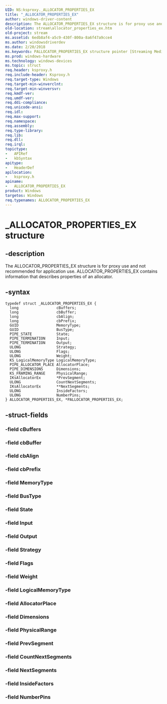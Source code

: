 ```yaml
---
UID: NS:ksproxy._ALLOCATOR_PROPERTIES_EX
title: "_ALLOCATOR_PROPERTIES_EX"
author: windows-driver-content
description: The ALLOCATOR_PROPERTIES_EX structure is for proxy use and not recommended for application use. ALLOCATOR_PROPERTIES_EX contains information that describes properties of an allocator.
old-location: stream\allocator_properties_ex.htm
old-project: stream
ms.assetid: 6edb8af4-a5c9-430f-800a-8a6f47a9cce4
ms.author: windowsdriverdev
ms.date: 2/20/2018
ms.keywords: PALLOCATOR_PROPERTIES_EX structure pointer [Streaming Media Devices], _ALLOCATOR_PROPERTIES_EX, ksproxy/PALLOCATOR_PROPERTIES_EX, ksproxy_6d16a85e-e11b-46e1-a9ab-b8f099e32d57.xml, ALLOCATOR_PROPERTIES_EX structure [Streaming Media Devices], stream.allocator_properties_ex, PALLOCATOR_PROPERTIES_EX, *PALLOCATOR_PROPERTIES_EX, ksproxy/ALLOCATOR_PROPERTIES_EX, ALLOCATOR_PROPERTIES_EX
ms.prod: windows-hardware
ms.technology: windows-devices
ms.topic: struct
req.header: ksproxy.h
req.include-header: Ksproxy.h
req.target-type: Windows
req.target-min-winverclnt: 
req.target-min-winversvr: 
req.kmdf-ver: 
req.umdf-ver: 
req.ddi-compliance: 
req.unicode-ansi: 
req.idl: 
req.max-support: 
req.namespace: 
req.assembly: 
req.type-library: 
req.lib: 
req.dll: 
req.irql: 
topictype:
-	APIRef
-	kbSyntax
apitype:
-	HeaderDef
apilocation:
-	ksproxy.h
apiname:
-	ALLOCATOR_PROPERTIES_EX
product: Windows
targetos: Windows
req.typenames: ALLOCATOR_PROPERTIES_EX
---
```


# _ALLOCATOR_PROPERTIES_EX structure


## -description


The ALLOCATOR_PROPERTIES_EX structure is for proxy use and not recommended for application use. ALLOCATOR_PROPERTIES_EX contains information that describes properties of an allocator.


## -syntax


````
typedef struct _ALLOCATOR_PROPERTIES_EX {
  long                 cBuffers;
  long                 cbBuffer;
  long                 cbAlign;
  long                 cbPrefix;
  GUID                 MemoryType;
  GUID                 BusType;
  PIPE_STATE           State;
  PIPE_TERMINATION     Input;
  PIPE_TERMINATION     Output;
  ULONG                Strategy;
  ULONG                Flags;
  ULONG                Weight;
  KS_LogicalMemoryType LogicalMemoryType;
  PIPE_ALLOCATOR_PLACE AllocatorPlace;
  PIPE_DIMENSIONS      Dimensions;
  KS_FRAMING_RANGE     PhysicalRange;
  IKsAllocatorEx       *PrevSegment;
  ULONG                CountNextSegments;
  IKsAllocatorEx       **NextSegments;
  ULONG                InsideFactors;
  ULONG                NumberPins;
} ALLOCATOR_PROPERTIES_EX, *PALLOCATOR_PROPERTIES_EX;
````


## -struct-fields




### -field cBuffers


### -field cbBuffer


### -field cbAlign


### -field cbPrefix


### -field MemoryType


### -field BusType


### -field State


### -field Input


### -field Output


### -field Strategy


### -field Flags


### -field Weight


### -field LogicalMemoryType


### -field AllocatorPlace


### -field Dimensions


### -field PhysicalRange


### -field PrevSegment


### -field CountNextSegments


### -field NextSegments


### -field InsideFactors


### -field NumberPins

